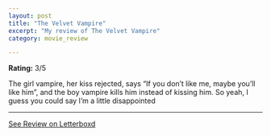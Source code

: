 ```yaml
---
layout: post
title: "The Velvet Vampire"
excerpt: "My review of The Velvet Vampire"
category: movie_review

---
```


**Rating:** 3/5

The girl vampire, her kiss rejected, says “If you don’t like me, maybe you’ll like him”, and the boy vampire kills him instead of kissing him. So yeah, I guess you could say I’m a little disappointed

<hr>

[See Review on Letterboxd](https://boxd.it/3kUCOz)
